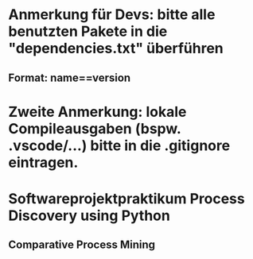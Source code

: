 # Anmerkung für Devs: bitte alle benutzten Pakete in die "dependencies.txt" überführen
## Format: name==version
# Zweite Anmerkung: lokale Compileausgaben (bspw. .vscode/...) bitte in die .gitignore eintragen.
# Softwareprojektpraktikum Process Discovery using Python
## Comparative Process Mining
